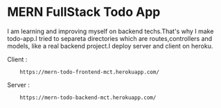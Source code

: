 # MERN FullStack Todo App

I am learning and improving myself on backend techs.That's why I make todo-app.I tried to separeta directories which are routes,controllers and models, like a real backend project.I deploy server and client on heroku.

Client :
```
    https://mern-todo-frontend-mct.herokuapp.com/
```

Server :
```
    https://mern-todo-backend-mct.herokuapp.com/
```